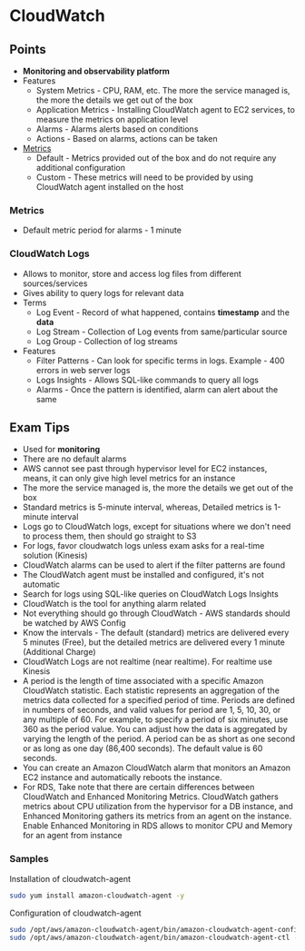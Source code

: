 # CloudWatch

## Points

- **Monitoring and observability platform**
- Features
  - System Metrics - CPU, RAM, etc. The more the service managed is, the more the details we get out of the box
  - Application Metrics - Installing CloudWatch agent to EC2 services, to measure the metrics on application level
  - Alarms - Alarms alerts based on conditions
  - Actions - Based on alarms, actions can be taken
- [Metrics](./Metrics.png)
  - Default - Metrics provided out of the box and do not require any additional configuration
  - Custom - These metrics will need to be provided by using CloudWatch agent installed on the host

### Metrics

- Default metric period for alarms - 1 minute

### CloudWatch Logs

- Allows to monitor, store and access log files from different sources/services
- Gives ability to query logs for relevant data
- Terms
  - Log Event - Record of what happened, contains **timestamp** and the **data**
  - Log Stream - Collection of Log events from same/particular source
  - Log Group - Collection of log streams
- Features
  - Filter Patterns - Can look for specific terms in logs. Example - 400 errors in web server logs
  - Logs Insights - Allows SQL-like commands to query all logs
  - Alarms - Once the pattern is identified, alarm can alert about the same

## Exam Tips

- Used for **monitoring**
- There are no default alarms
- AWS cannot see past through hypervisor level for EC2 instances, means, it can only give high level metrics for an instance
- The more the service managed is, the more the details we get out of the box
- Standard metrics is 5-minute interval, whereas, Detailed metrics is 1-minute interval
- Logs go to CloudWatch logs, except for situations where we don't need to process them, then should go straight to S3
- For logs, favor cloudwatch logs unless exam asks for a real-time solution (Kinesis)
- CloudWatch alarms can be used to alert if the filter patterns are found
- The CloudWatch agent must be installed and configured, it's not automatic
- Search for logs using SQL-like queries on CloudWatch Logs Insights
- CloudWatch is the tool for anything alarm related
- Not everything should go through CloudWatch - AWS standards should be watched by AWS Config
- Know the intervals - The default (standard) metrics are delivered every 5 minutes (Free), but the detailed metrics are delivered every 1 minute (Additional Charge)
- CloudWatch Logs are not realtime (near realtime). For realtime use Kinesis
- A period is the length of time associated with a specific Amazon CloudWatch statistic. Each statistic represents an aggregation of the metrics data collected for a specified period of time. Periods are defined in numbers of seconds, and valid values for period are 1, 5, 10, 30, or any multiple of 60. For example, to specify a period of six minutes, use 360 as the period value. You can adjust how the data is aggregated by varying the length of the period. A period can be as short as one second or as long as one day (86,400 seconds). The default value is 60 seconds.
- You can create an Amazon CloudWatch alarm that monitors an Amazon EC2 instance and automatically reboots the instance.
- For RDS, Take note that there are certain differences between CloudWatch and Enhanced Monitoring Metrics. CloudWatch gathers metrics about CPU utilization from the hypervisor for a DB instance, and Enhanced Monitoring gathers its metrics from an agent on the instance. Enable Enhanced Monitoring in RDS allows to monitor CPU and Memory for an agent from instance

### Samples

Installation of cloudwatch-agent

  ```sh
  sudo yum install amazon-cloudwatch-agent -y
  ```

Configuration of cloudwatch-agent

  ```sh
  sudo /opt/aws/amazon-cloudwatch-agent/bin/amazon-cloudwatch-agent-config-wizard
  sudo /opt/aws/amazon-cloudwatch-agent/bin/amazon-cloudwatch-agent-ctl -a fetch-config -m ec2 -s -c file:/opt/aws/amazon-cloudwatch-agent/bin/config.json
  ```
